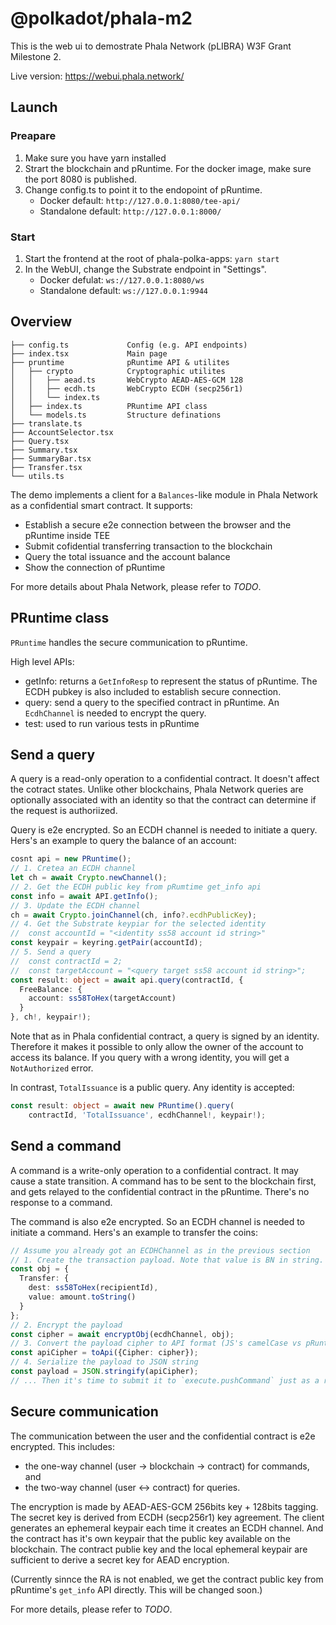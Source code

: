 # @polkadot/phala-m2

This is the web ui to demostrate Phala Network (pLIBRA) W3F Grant Milestone 2.

Live version: https://webui.phala.network/

## Launch

### Preapare

1. Make sure you have yarn installed
2. Strart the blockchain and pRuntime. For the docker image, make sure the port 8080 is published.
3. Change config.ts to point it to the endopoint of pRuntime.
   - Docker default: `http://127.0.0.1:8080/tee-api/`
   - Standalone default: `http://127.0.0.1:8000/`

### Start

1. Start the frontend at the root of phala-polka-apps: `yarn start`
2. In the WebUI, change the Substrate endpoint in "Settings".
   - Docker defulat: `ws://127.0.0.1:8080/ws`
   - Standalone default: `ws://127.0.0.1:9944`

## Overview

```text
├── config.ts             Config (e.g. API endpoints)
├── index.tsx             Main page
├── pruntime              pRuntime API & utilites
│   ├── crypto            Cryptographic utilites
│   │   ├── aead.ts       WebCrypto AEAD-AES-GCM 128
│   │   ├── ecdh.ts       WebCrypto ECDH (secp256r1)
│   │   └── index.ts
│   ├── index.ts          PRuntime API class
│   └── models.ts         Structure definations
├── translate.ts
├── AccountSelector.tsx
├── Query.tsx
├── Summary.tsx
├── SummaryBar.tsx
├── Transfer.tsx
└── utils.ts
```

The demo implements a client for a `Balances`-like module in Phala Network as a confidential smart contract. It supports:

- Establish a secure e2e connection between the browser and the pRuntime inside TEE
- Submit cofidential transferring transaction to the blockchain
- Query the total issuance and the account balance
- Show the connection of pRuntime

For more details about Phala Network, please refer to *TODO*.

## PRuntime class

`PRuntime` handles the secure communication to pRuntime.

High level APIs:

- getInfo: returns a `GetInfoResp` to represent the status of pRuntime. The ECDH pubkey is also included to establish secure connection.
- query: send a query to the specified contract in pRuntime. An `EcdhChannel` is needed to encrypt the query.
- test: used to run various tests in pRuntime

## Send a query

A query is a read-only operation to a confidential contract. It doesn't affect the cotract states. Unlike other blockchains, Phala Network queries are optionally associated with an identity so that the contract can determine if the request is authoriized.

Query is e2e encrypted. So an ECDH channel is needed to initiate a query. Hers's an example to query the balance of an account:

```ts
cosnt api = new PRuntime();
// 1. Cretea an ECDH channel
let ch = await Crypto.newChannel();
// 2. Get the ECDH public key from pRumtime get_info api
const info = await API.getInfo();
// 3. Update the ECDH channel
ch = await Crypto.joinChannel(ch, info?.ecdhPublicKey);
// 4. Get the Substrate keypiar for the selected identity
//  const accountId = "<identity ss58 account id string>"
const keypair = keyring.getPair(accountId);
// 5. Send a query
//  const contractId = 2;
//  const targetAccount = "<query target ss58 account id string>";
const result: object = await api.query(contractId, {
  FreeBalance: {
    account: ss58ToHex(targetAccount)
  }
}, ch!, keypair!);
```

Note that as in Phala confidential contract, a query is signed by an identity. Therefore it makes it possible to only allow the owner of the account to access its balance. If you query with a wrong identity, you will get a `NotAuthorized` error.

In contrast, `TotalIssuance` is a public query. Any identity is accepted:

```ts
const result: object = await new PRuntime().query(
    contractId, 'TotalIssuance', ecdhChannel!, keypair!);
```

## Send a command

A command is a write-only operation to a confidential contract. It may cause a state transition. A command has to be sent to the blockchain first, and gets relayed to the confidential contract in the pRuntime. There's no response to a command.

The command is also e2e encrypted. So an ECDH channel is needed to initiate a command. Hers's an example to transfer the coins:

```ts
// Assume you already got an ECDHChannel as in the previous section
// 1. Create the transaction payload. Note that value is BN in string.
const obj = {
  Transfer: {
    dest: ss58ToHex(recipientId),
    value: amount.toString()
  }
};
// 2. Encrypt the payload
const cipher = await encryptObj(ecdhChannel, obj);
// 3. Convert the payload cipher to API format (JS's camelCase vs pRuntime's sname_case)
const apiCipher = toApi({Cipher: cipher});
// 4. Serialize the payload to JSON string
const payload = JSON.stringify(apiCipher);
// ... Then it's time to submit it to `execute.pushCommand` just as a regular Substrate tx
```

## Secure communication

The communication between the user and the confidential contract is e2e encrypted. This includes:

- the one-way channel (user -> blockchain -> contract) for commands, and
- the two-way channel (user <-> contract) for queries.

The encryption is made by AEAD-AES-GCM 256bits key + 128bits tagging. The secret key is derived from ECDH (secp256r1) key agreement. The client generates an ephemeral keypair each time it creates an ECDH channel. And the contract has it's own keypair that the public key available on the blockchain. The contract publie key and the local ephemeral keypair are sufficient to derive a secret key for AEAD encryption.

(Currently sinnce the RA is not enabled, we get the contract public key from pRuntime's `get_info` API directly. This will be changed soon.)

For more details, please refer to *TODO*.

